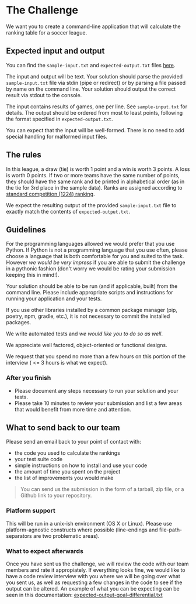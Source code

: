 # The Challenge

We want you to create a command-line application that will calculate the
ranking table for a soccer league.

## Expected input and output

You can find the `sample-input.txt` and `expected-output.txt` files
[here](./).

The input and output will be text. Your solution should parse the provided
`sample-input.txt` file via stdin (pipe or redirect) or by parsing a file passed
by name on the command line. Your solution should output the correct result via
stdout to the console.

The input contains results of games, one per line. See `sample-input.txt` for
details. The output should be ordered from most to least points, following the
format specified in `expected-output.txt`.

You can expect that the input will be well-formed. There is no need to add
special handling for malformed input files.

## The rules

In this league, a draw (tie) is worth 1 point and a win is worth 3 points. A
loss is worth 0 points. If two or more teams have the same number of points,
they should have the same rank and be printed in alphabetical order (as in the
tie for 3rd place in the sample data). Ranks are assigned according to [standard competition (1224) ranking](https://en.wikipedia.org/wiki/Ranking#Standard_competition_ranking_(%221224%22_ranking)).

We expect the resulting output of the provided `sample-input.txt` file to exactly
match the contents of `expected-output.txt`.

## Guidelines

For the programming languages allowed we would prefer that you use Python. If Python is not a programming language that you use often, please choose a language that is both comfortable for you and suited to the task. However _we would be very impress_ if you are able to submit the challenge in a pythonic fashion (don't worry we would be rating your submission keeping this in mind!).

Your solution should be able to be run (and if applicable, built) from the command line. Please include appropriate scripts and instructions for running your application and your tests.

If you use other libraries installed by a common package manager (pip, poetry, npm, gradle, etc.), it is not necessary to commit the installed packages.

We write automated tests and *we would like you to do so as well*.

We appreciate well factored, object-oriented or functional designs.

We request that you spend no more than a few hours on this portion of the interview ( <= 3 hours is what we expect).

### After you finish

- Please document any steps necessary to run your solution and your tests.
- Please take 10 minutes to review your submission and list a few areas that would benefit from more time and attention. 

## What to send back to our team

Please send an email back to your point of contact with:

- the code you used to calculate the rankings
- your test suite code
- simple instructions on how to install and use your code
- the amount of time you spent on the project
- the list of improvements you would make

> You can send us the submission in the form of a tarball, zip file, or a Github link to your repository.

### Platform support

This will be run in a unix-ish environment (OS X or Linux).
Please use platform-agnostic constructs where possible (line-endings and file-path-separators are two problematic areas).

### What to expect afterwards

Once you have sent us the challenge, we will review the code with our team members and rate it appropiately.
If everything looks fine, we would like to have a code review interview with you where we will be going over what you sent us, as well as requesting a few changes in the code to see if the output can be altered. An example of what you can be expecting can be seen in this documentation: [expected-output-goal-differential.txt](expected-output-goal-differential.txt) 
